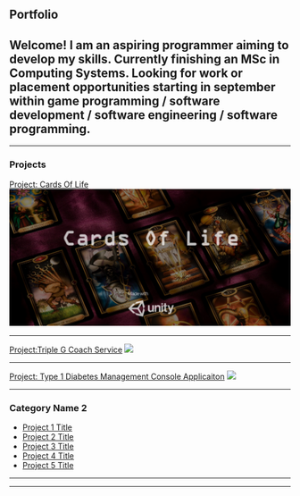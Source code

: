 ## Portfolio
## Welcome! I am an aspiring programmer aiming to develop my skills. Currently finishing an MSc in Computing Systems. Looking for work or placement opportunities starting in september within game programming / software development / software engineering / software programming.

---

### Projects

[Project: Cards Of Life](/sample_page)
<img src="images/StartScreen.png"/>

---
[Project:Triple G Coach Service](/pdf/sample_presentation.pdf)
<img src="images/dummy_thumbnail.jpg?raw=true"/>

---
[Project: Type 1 Diabetes Management Console Applicaiton](http://example.com/)
<img src="images/dummy_thumbnail.jpg?raw=true"/>

---

### Category Name 2

- [Project 1 Title](http://example.com/)
- [Project 2 Title](http://example.com/)
- [Project 3 Title](http://example.com/)
- [Project 4 Title](http://example.com/)
- [Project 5 Title](http://example.com/)

---




---

<!-- Remove above link if you don't want to attibute -->
